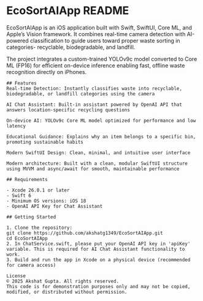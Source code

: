 # EcoSortAIApp README
EcoSortAIApp is an iOS application built with Swift, SwiftUI, Core ML, and Apple’s Vision framework. It combines real-time camera detection with AI-powered classification to guide users toward proper waste sorting in categories- recyclable, biodegradable, and landfill.

The project integrates a custom-trained YOLOv9c model converted to Core ML (FP16) for efficient on-device inference enabling fast, offline waste recognition directly on iPhones.

   ```
## Features
Real-time Detection: Instantly classifies waste into recyclable, biodegradable, or landfill categories using the camera

AI Chat Assistant: Built-in assistant powered by OpenAI API that answers location-specific recycling questions

On-device AI: YOLOv9c Core ML model optimized for performance and low latency

Educational Guidance: Explains why an item belongs to a specific bin, promoting sustainable habits

Modern SwiftUI Design: Clean, minimal, and intuitive user interface

Modern architecture: Built with a clean, modular SwiftUI structure using MVVM and async/await for smooth, maintainable performance

## Requirements

- Xcode 26.0.1 or later
- Swift 6
- Minimum OS versions: iOS 18
- OpenAI API Key for Chat Assistant
 
## Getting Started

1. Clone the repository:
   git clone https://github.com/akshatg1349/EcoSortAIApp.git
   cd EcoSortAIApp
2. In ChatService.swift, please put your OpenAI API key in 'apiKey' variable. This is required for AI Chat Assistant functionality to work.
3. Build and run the app in Xcode on a physical device (recommended for camera access)

License
© 2025 Akshat Gupta. All rights reserved.
This code is for demonstration purposes only and may not be copied, modified, or distributed without permission.
   ```
